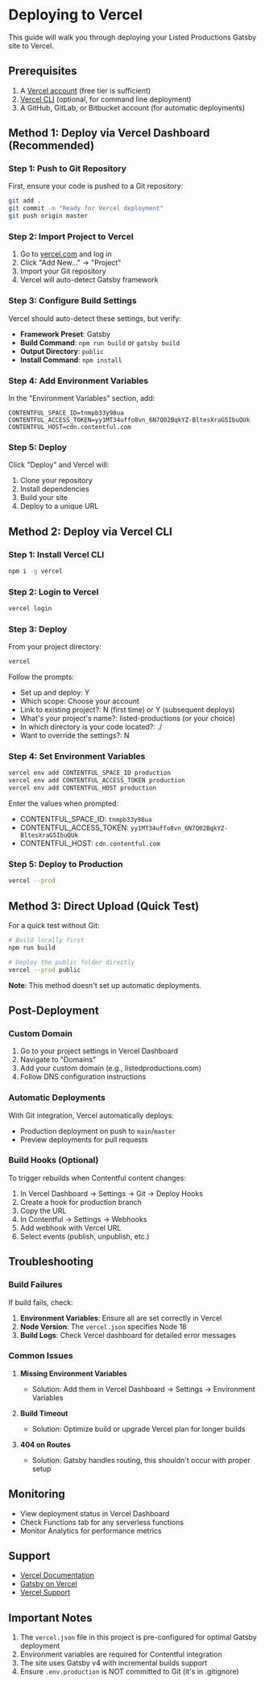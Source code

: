 # Deploying to Vercel

This guide will walk you through deploying your Listed Productions Gatsby site to Vercel.

## Prerequisites

1. A [Vercel account](https://vercel.com/signup) (free tier is sufficient)
2. [Vercel CLI](https://vercel.com/cli) (optional, for command line deployment)
3. A GitHub, GitLab, or Bitbucket account (for automatic deployments)

## Method 1: Deploy via Vercel Dashboard (Recommended)

### Step 1: Push to Git Repository

First, ensure your code is pushed to a Git repository:

```bash
git add .
git commit -m "Ready for Vercel deployment"
git push origin master
```

### Step 2: Import Project to Vercel

1. Go to [vercel.com](https://vercel.com) and log in
2. Click "Add New..." → "Project"
3. Import your Git repository
4. Vercel will auto-detect Gatsby framework

### Step 3: Configure Build Settings

Vercel should auto-detect these settings, but verify:

- **Framework Preset**: Gatsby
- **Build Command**: `npm run build` or `gatsby build`
- **Output Directory**: `public`
- **Install Command**: `npm install`

### Step 4: Add Environment Variables

In the "Environment Variables" section, add:

```
CONTENTFUL_SPACE_ID=tnmpb33y98ua
CONTENTFUL_ACCESS_TOKEN=yy1MT34uffo8vn_6N7Q02BqkYZ-BltesXraG5IbuQUk
CONTENTFUL_HOST=cdn.contentful.com
```

### Step 5: Deploy

Click "Deploy" and Vercel will:
1. Clone your repository
2. Install dependencies
3. Build your site
4. Deploy to a unique URL

## Method 2: Deploy via Vercel CLI

### Step 1: Install Vercel CLI

```bash
npm i -g vercel
```

### Step 2: Login to Vercel

```bash
vercel login
```

### Step 3: Deploy

From your project directory:

```bash
vercel
```

Follow the prompts:
- Set up and deploy: Y
- Which scope: Choose your account
- Link to existing project?: N (first time) or Y (subsequent deploys)
- What's your project's name?: listed-productions (or your choice)
- In which directory is your code located?: ./
- Want to override the settings?: N

### Step 4: Set Environment Variables

```bash
vercel env add CONTENTFUL_SPACE_ID production
vercel env add CONTENTFUL_ACCESS_TOKEN production
vercel env add CONTENTFUL_HOST production
```

Enter the values when prompted:
- CONTENTFUL_SPACE_ID: `tnmpb33y98ua`
- CONTENTFUL_ACCESS_TOKEN: `yy1MT34uffo8vn_6N7Q02BqkYZ-BltesXraG5IbuQUk`
- CONTENTFUL_HOST: `cdn.contentful.com`

### Step 5: Deploy to Production

```bash
vercel --prod
```

## Method 3: Direct Upload (Quick Test)

For a quick test without Git:

```bash
# Build locally first
npm run build

# Deploy the public folder directly
vercel --prod public
```

**Note**: This method doesn't set up automatic deployments.

## Post-Deployment

### Custom Domain

1. Go to your project settings in Vercel Dashboard
2. Navigate to "Domains"
3. Add your custom domain (e.g., listedproductions.com)
4. Follow DNS configuration instructions

### Automatic Deployments

With Git integration, Vercel automatically deploys:
- Production deployment on push to `main`/`master`
- Preview deployments for pull requests

### Build Hooks (Optional)

To trigger rebuilds when Contentful content changes:

1. In Vercel Dashboard → Settings → Git → Deploy Hooks
2. Create a hook for production branch
3. Copy the URL
4. In Contentful → Settings → Webhooks
5. Add webhook with Vercel URL
6. Select events (publish, unpublish, etc.)

## Troubleshooting

### Build Failures

If build fails, check:

1. **Environment Variables**: Ensure all are set correctly in Vercel
2. **Node Version**: The `vercel.json` specifies Node 18
3. **Build Logs**: Check Vercel dashboard for detailed error messages

### Common Issues

1. **Missing Environment Variables**
   - Solution: Add them in Vercel Dashboard → Settings → Environment Variables

2. **Build Timeout**
   - Solution: Optimize build or upgrade Vercel plan for longer builds

3. **404 on Routes**
   - Solution: Gatsby handles routing, this shouldn't occur with proper setup

## Monitoring

- View deployment status in Vercel Dashboard
- Check Functions tab for any serverless functions
- Monitor Analytics for performance metrics

## Support

- [Vercel Documentation](https://vercel.com/docs)
- [Gatsby on Vercel](https://vercel.com/guides/deploying-gatsby-with-vercel)
- [Vercel Support](https://vercel.com/support)

## Important Notes

1. The `vercel.json` file in this project is pre-configured for optimal Gatsby deployment
2. Environment variables are required for Contentful integration
3. The site uses Gatsby v4 with incremental builds support
4. Ensure `.env.production` is NOT committed to Git (it's in .gitignore)
